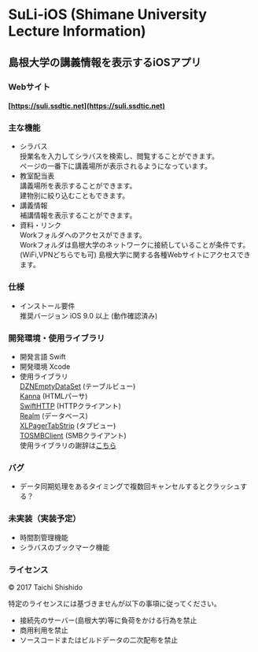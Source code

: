 # SuLi-iOS (Shimane University Lecture Information)
## 島根大学の講義情報を表示するiOSアプリ

### Webサイト
#### [https://suli.ssdtic.net](https://suli.ssdtic.net)

### 主な機能
* シラバス  
授業名を入力してシラバスを検索し、閲覧することができます。   
ページの一番下に講義場所が表示されるようになっています。
* 教室配当表   
講義場所を表示することができます。  
建物別に絞り込むこともできます。  
* 講義情報  
補講情報を表示することができます。
* 資料・リンク  
Workフォルダへのアクセスができます。  
Workフォルダは島根大学のネットワークに接続していることが条件です。(WiFi,VPNどちらでも可)
島根大学に関する各種Webサイトにアクセスできます。

### 仕様  
* インストール要件    
推奨バージョン iOS 9.0 以上 (動作確認済み)

### 開発環境・使用ライブラリ
* 開発言語 Swift
* 開発環境 Xcode
* 使用ライブラリ  
[DZNEmptyDataSet](https://github.com/dzenbot/DZNEmptyDataSet) (テーブルビュー)  
[Kanna](http://tid-kijyun.github.io/Kanna/) (HTMLパーサ)  
[SwiftHTTP](https://github.com/daltoniam/SwiftHTTP) (HTTPクライアント)  
[Realm](https://realm.io/docs/swift/latest/) (データベース)  
[XLPagerTabStrip](https://github.com/xmartlabs/XLPagerTabStrip) (タブビュー)  
[TOSMBClient](https://github.com/TimOliver/TOSMBClient) (SMBクライアント)  
使用ライブラリの謝辞は[こちら](https://github.com/ssd-ch/SuLi-ios/blob/master/Acknowledgements.md)

### バグ  
* データ同期処理をあるタイミングで複数回キャンセルするとクラッシュする？

### 未実装（実装予定）  
* 時間割管理機能  
* シラバスのブックマーク機能  

### ライセンス
© 2017 Taichi Shishido

特定のライセンスには基づきませんが以下の事項に従ってください。
* 接続先のサーバー(島根大学)等に負荷をかける行為を禁止
* 商用利用を禁止
* ソースコードまたはビルドデータの二次配布を禁止
